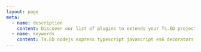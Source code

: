 ```yaml
---
layout: page
meta:
  - name: description
    content: Discover our list of plugins to extends your Ts.ED project. Created by the Ts.ED team and community.
  - name: keywords
    content: Ts.ED nodejs express typescript javascript es6 decorators mvc model ioc service model middleware socket.io swagger typeorm mongoose ajv
---
```


<Warehouse />
